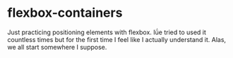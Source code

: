 # flexbox-containers
Just practicing positioning elements with flexbox. Iǘe tried to used it countless times but for the first time I feel like I actually understand it. Alas, we all start somewhere I suppose.
